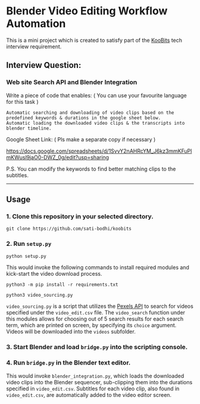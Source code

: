 # Blender Video Editing Workflow Automation

This is a mini project which is created to satisfy part of the [KooBits](https://www.koobits.com) tech interview requirement.

## Interview Question: 

### Web site Search API and Blender Integration 

Write a piece of code that enables: ( You can use your favourite language for this task )


    Automatic searching and downloading of video clips based on the predefined keywords & durations in the google sheet below.
    Automatic loading the downloaded video clips & the transcripts into blender timeline.


Google Sheet Link: ( Pls make a separate copy if necessary )

https://docs.google.com/spreadsheets/d/1SvvY2nAHRcYM_J6kz3mmKFuPlmKWusl9jaO0-DWZ_0g/edit?usp=sharing

P.S. You can modify the keywords to find better matching clips to the subtitles.

-----

## Usage

### 1. Clone this repository in your selected directory.

`git clone https://github.com/sati-bodhi/koobits`

### 2. Run `setup.py`

`python setup.py`

This would invoke the following commands to install required modules and kick-start the video download process.

`python3 -m pip install -r requirements.txt`

`python3 video_sourcing.py`

`video_sourcing.py` is a script that utilizes the [Pexels API](https://www.pexels.com/api/documentation/) to search for videos specified under the `video_edit.csv` file.
The `video_search` function under this modules allows for choosing out of 5 search results for each search term, which are printed on screen, by specifying its `choice` argument.
Videos will be downloaded into the `videos` subfolder.

### 3. Start Blender and load `bridge.py` into the scripting console.
### 4. Run `bridge.py` in the Blender text editor.

This would invoke `blender_integration.py`, which loads the downloaded video clips into the Blender sequencer, sub-clipping them into the durations specified in `video_edit.csv`. 
Subtitles for each video clip, also found in `video_edit.csv`, are automatically added to the video editor screen. 
